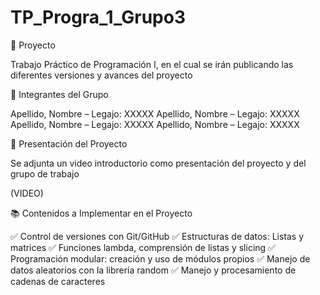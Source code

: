 # TP_Progra_1_Grupo3

📝 Proyecto

Trabajo Práctico de Programación I, en el cual se irán publicando las diferentes versiones y avances del proyecto


👥 Integrantes del Grupo

Apellido, Nombre – Legajo: XXXXX
Apellido, Nombre – Legajo: XXXXX
Apellido, Nombre – Legajo: XXXXX
Apellido, Nombre – Legajo: XXXXX

🎥 Presentación del Proyecto

Se adjunta un video introductorio como presentación del proyecto y del grupo de trabajo

(VIDEO)

📚 Contenidos a Implementar en el Proyecto

✅ Control de versiones con Git/GitHub
✅ Estructuras de datos: Listas y matrices
✅ Funciones lambda, comprensión de listas y slicing
✅ Programación modular: creación y uso de módulos propios
✅ Manejo de datos aleatorios con la librería random
✅ Manejo y procesamiento de cadenas de caracteres
